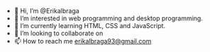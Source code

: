 - 👋 Hi, I’m @Erikalbraga
- 👀 I’m interested in web programming and desktop programming.
- 🌱 I’m currently learning HTML, CSS and JavaScript.
- 💞️ I’m looking to collaborate on 
- 📫 How to reach me erikalbraga93@gmail.com

<!---
Erikalbraga/Erikalbraga is a ✨ special ✨ repository because its `README.md` (this file) appears on your GitHub profile.
You can click the Preview link to take a look at your changes.
--->

